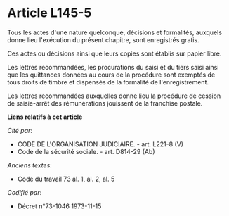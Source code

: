 # Article L145-5

Tous les actes d'une nature quelconque, décisions et formalités, auxquels donne lieu l'exécution du présent chapitre, sont
enregistrés gratis.

Ces actes ou décisions ainsi que leurs copies sont établis sur papier libre.

Les lettres recommandées, les procurations du saisi et du tiers saisi ainsi que les quittances données au cours de la
procédure sont exemptés de tous droits de timbre et dispensés de la formalité de l'enregistrement.

Les lettres recommandées auxquelles donne lieu la procédure de cession de saisie-arrêt des rémunérations jouissent de la
franchise postale.

**Liens relatifs à cet article**

_Cité par_:

  - CODE DE L'ORGANISATION JUDICIAIRE. - art. L221-8 (V)
  - Code de la sécurité sociale. - art. D814-29 (Ab)

_Anciens textes_:

  - Code du travail 73 al. 1, al. 2, al. 5

_Codifié par_:

  - Décret n°73-1046 1973-11-15
